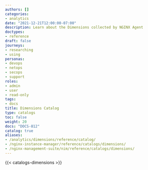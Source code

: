 ```yaml
---
authors: []
categories:
- analytics
date: "2021-12-21T12:00:00-07:00"
description: Learn about the Dimensions collected by NGINX Agent
doctypes:
- reference
draft: false
journeys:
- researching
- using
personas:
- devops
- netops
- secops
- support
roles:
- admin
- user
- read-only
tags:
- docs
title: Dimensions Catalog
type: catalogs
toc: false
weight: 20
docs: "DOCS-812"
catalog: true
aliases:
- /analytics/dimensions/reference/catalog/
- /nginx-instance-manager/reference/catalogs/dimensions/
- /nginx-management-suite/nim/reference/catalogs/dimensions/
---
```


{{< catalogs-dimensions >}}
